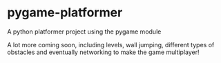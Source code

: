 # pygame-platformer
A python platformer project using the pygame module

A lot more coming soon, including levels, wall jumping, different types of obstacles and eventually networking to make the game multiplayer!
